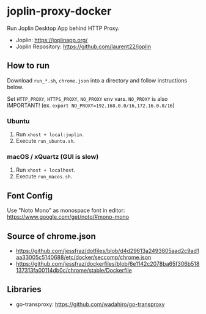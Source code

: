 # joplin-proxy-docker

Run Joplin Desktop App behind HTTP Proxy.

- Joplin: https://joplinapp.org/
- Joplin Repository: https://github.com/laurent22/joplin


## How to run
Download `run_*.sh`, `chrome.json` into a directory and follow instructions below.

Set `HTTP_PROXY`, `HTTPS_PROXY`, `NO_PROXY` env vars.
`NO_PROXY` is also IMPORTANT!
(ex. `export NO_PROXY=192.168.0.0/16,172.16.0.0/16`)

### Ubuntu
1. Run `xhost + local:joplin`.
2. Execute `run_ubuntu.sh`.

### macOS / xQuartz (GUI is slow)
1. Run `xhost + localhost`.
2. Execute `run_macos.sh`.


## Font Config
Use "Noto Mono" as monospace font in editor: https://www.google.com/get/noto/#mono-mono


## Source of chrome.json
- https://github.com/jessfraz/dotfiles/blob/d4d29613a2493805aad2c9ad1aa33005c5140688/etc/docker/seccomp/chrome.json
- https://github.com/jessfraz/dockerfiles/blob/6e1142c2078ba65f306b518137313fa00114db0c/chrome/stable/Dockerfile

## Libraries
- go-transproxy: https://github.com/wadahiro/go-transproxy
